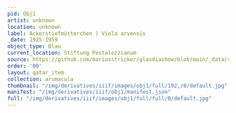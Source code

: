 ```yaml
---
pid: Obj1
artist: unknown
location: unknown
label: Ackerstiefmütterchen | Viola arvensis
_date: 1925-1959
object_type: Blau
current_location: Stiftung Pestalozzianum
source: https://github.com/mariusstricker/glasdiashow/blob/main/_data/raw_images/glasdia/obj1.jpg
order: '00'
layout: qatar_item
collection: arumacula
thumbnail: "/img/derivatives/iiif/images/obj1/full/192,/0/default.jpg"
manifest: "/img/derivatives/iiif/obj1/manifest.json"
full: "/img/derivatives/iiif/images/obj1/full/full/0/default.jpg"
---
```

